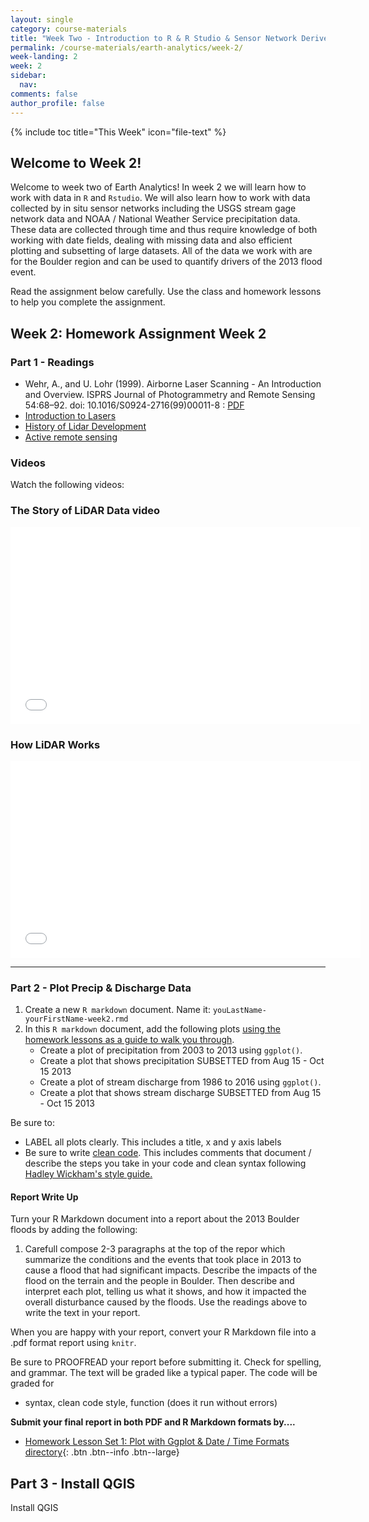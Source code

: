 ```yaml
---
layout: single
category: course-materials
title: "Week Two - Introduction to R & R Studio & Sensor Network Derived Time Series Data"
permalink: /course-materials/earth-analytics/week-2/
week-landing: 2
week: 2
sidebar:
  nav:
comments: false
author_profile: false
---
```


{% include toc title="This Week" icon="file-text" %}

<div class="notice--info" markdown="1">

## <i class="fa fa-ship" aria-hidden="true"></i> Welcome to Week 2!

Welcome to week two of Earth Analytics! In week 2 we will learn how to work with
data in `R` and `Rstudio`. We will also learn how to work with data collected
by in situ sensor networks including the USGS stream gage network data and
NOAA / National Weather Service precipitation data. These data are collected through
time and thus require knowledge of both working with date fields, dealing with
missing data and also efficient plotting and subsetting of large datasets. All
of the data we work with are for the Boulder region and can be used to quantify
drivers of the 2013 flood event.

Read the assignment below carefully. Use the class and homework lessons to help
you complete the assignment.
</div>

## <i class="fa fa-pencil"></i> Week 2: Homework Assignment Week 2

### Part 1 - Readings

* Wehr, A., and U. Lohr (1999). Airborne Laser Scanning - An Introduction and Overview. ISPRS Journal of Photogrammetry and Remote Sensing 54:68–92. doi: 10.1016/S0924-2716(99)00011-8 : <a href="http://citeseerx.ist.psu.edu/viewdoc/download?doi=10.1.1.9.516&rep=rep1&type=pdf" target="_blank" data-proofer-ignore=''><i class="fa fa-download" aria-hidden="true"></i>
PDF</a>
* <a href="https://www.e-education.psu.edu/geog481/l1_p3.html" target="_blank">Introduction to Lasers</a>
* <a href="https://www.e-education.psu.edu/geog481/l1_p4.html" target="_blank">History of Lidar Development</a>
* <a href="https://www.e-education.psu.edu/natureofgeoinfo/node/1890" target="_blank">Active remote sensing</a>


### Videos

Watch the following videos:

### The Story of LiDAR Data video
<iframe width="560" height="315" src="//www.youtube.com/embed/m7SXoFv6Sdc?rel=0" frameborder="0" allowfullscreen></iframe>

### How LiDAR Works
<iframe width="560" height="315" src="//www.youtube.com/embed/EYbhNSUnIdU?rel=0" frameborder="0" allowfullscreen></iframe>

***

### Part 2 - Plot Precip & Discharge Data

1. Create a new `R markdown` document. Name it: `youLastName-yourFirstName-week2.rmd`
2. In this `R markdown` document, add the following plots [using the homework lessons
as a guide to walk you through](/course-materials/earth-analytics/week-2/hw-ggplot2-r).
    * Create a plot of precipitation from 2003 to 2013 using `ggplot()`.
    * Create a plot that shows precipitation SUBSETTED from Aug 15 - Oct 15 2013
    * Create a plot of stream discharge from 1986 to 2016 using `ggplot()`.
    * Create a plot that shows stream discharge SUBSETTED from Aug 15 - Oct 15 2013

Be sure to:

* LABEL all plots clearly. This includes a title, x and y axis labels
* Be sure to write [clean code](/course-materials/earth-analytics/week-2/write-clean-code-with-r/). This includes comments that document / describe the steps you take in your code and clean syntax following <a href="http://adv-r.had.co.nz/Style.html" target="_blank">Hadley Wickham's style guide.</a>


#### Report Write Up

Turn your R Markdown document into a report about the 2013 Boulder floods by adding
the following:

1. Carefull compose 2-3 paragraphs at the top of the repor which summarize the conditions
and the events that took place in 2013 to cause a flood that had significant impacts.
Describe the impacts of the flood on the terrain and the people in Boulder. Then
describe and interpret each
plot, telling us what it shows, and how it impacted the overall disturbance caused
by the floods. Use the readings above to write the text in your report.

When you are happy with your report, convert your R Markdown file into a .pdf
format report using `knitr`.

Be sure to PROOFREAD your report before submitting it. Check for spelling, and grammar.
The text will be graded like a typical paper. The code will be graded for

* syntax, clean code style, function (does it run without errors)

**Submit your final report in both PDF and R Markdown formats by....**

* [Homework Lesson Set 1: Plot with Ggplot & Date / Time Formats directory](/course-materials/earth-analytics/week-2/hw-ggplot2-r){: .btn .btn--info .btn--large}


## Part 3 - Install QGIS

Install QGIS
